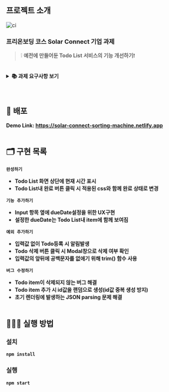 ## 프로젝트 소개

![ci](https://user-images.githubusercontent.com/66353903/129700725-98afe8db-bb0c-4d06-bc30-e75bda55eb52.png)

### 프리온보딩 코스 Solar Connect 기업 과제

> ❕ **예전에 만들어둔 Todo List 서비스의 기능 개선하기**❗

<br/>

<details>
    <summary><STRONG>
       📚 과제 요구사항 보기
        <STRONG></summary>
    <div markdown="1">
<h3>1. 완성하기</h3><br/>
1.1 Todo List 화면에 현재 시간을 표시합니다.<br/><br/>
1.2 Todo 항목에 완료 버튼을 누르면 Todo가 완료될 수 있도록 완성합니다.<br/><br/>
1.4 한국 표준시를 기준으로 나타냅니다.<br/><br/>
<h3>2. 기능 추가하기</h3>
2.1 Todo 항목에 완료 목표일을 기입합니다.<br/><br/>
2.2 입력 항목 근처에 목표일을 입력 받을 수 있게 UX를 구성합니다.<br/><br/>
2.3 Datepicker를 통해서 입력을 받습니다.<br/><br/>
2.4 완료 목표일은 Todo 항목에서 볼 수 있어야 합니다.<br/><br/>
2.5 날짜 표기법, 디자인의 요소는 작성자의 편의에 맞게 구현 가능합니다. <br/><br/>
<h3>3. 예외 추가하기</h3>
3.1 예외가 발생할 만한 부분에 Modal을 띄워 예외를 표시합니다.<br/><br/>
<h3>4. 버그 수정하기</h3>
4.1 버그를 발견하고, 이를 수정합니다.<br/><br/>
<h3>5. 기타 조건</h3>
5.1 개선될 수 있는 부분이 있다면 기술합니다.<br/><br/>
5.2 기술한 부분을 구현할 수 있다면 구현합니다.<br/><br/>
5.3 로그인 기능은 빠져 있습니다. 빠르고 안전하게 구현하기 위하여 고려해야할 사항이 있다면 기술합니다.<br/><br/>
</div>
</details>
<br/><br/>

## 🚀 배포

Demo Link: https://solar-connect-sorting-machine.netlify.app
<br/><br/>

## 🗂 구현 목록

`완성하기`

- Todo List 화면 상단에 현재 시간 표시
- Todo List내 완료 버튼 클릭 시 적용된 css와 함께 완료 상태로 변경

`기능 추가하기`

- Input 항목 옆에 dueDate설정을 위한 UX구현
- 설정한 dueDate는 Todo List내 item에 함께 보여짐

`예외 추가하기`

- 입력값 없이 Todo등록 시 알림발생
- Todo 삭제 버튼 클릭 시 Modal창으로 삭제 여부 확인
- 입력값의 앞뒤에 공백문자를 없애기 위해 trim() 함수 사용

`버그 수정하기`

- Todo item이 삭제되지 않는 버그 해결
- Todo item 추가 시 id값을 랜덤으로 생성(id값 중복 생성 방지)
- 초기 렌더링에 발생하는 JSON parsing 문제 해결
  <br/><br/>

## 💁🏻‍♂ 실행 방법

### 설치

`npm install`

### 실행

`npm start`
<br/><br/>
